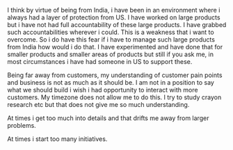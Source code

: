 I think by virtue of being from India, i have been in an environment where i always had a layer of protection from US. I have worked on large products but i have not had full accountability of these large products. I have grabbed such accountabilities wherever i could. This is a weakness that i want to overcome. So i do have this fear if i have to manage such large products from India how would i do that. I have experimented and have done that for smaller products and smaller areas of products but still if you ask me, in most circumstances i have had someone in US to support these. 

Being far away from customers, my understanding of customer pain points and business is not as much as it should be. I am not in a position to say what we should build i wish i had opportunity to interact with more customers. My timezone does not allow me to do this. I try to study crayon research etc but that does not give me so much understanding. 

At times i get too much into details and that drifts me away from larger problems.

At times i start too many initiatives.
